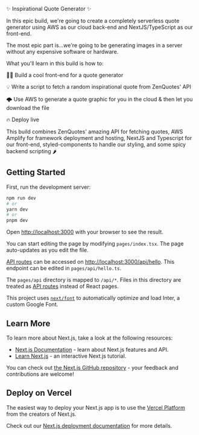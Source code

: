 ✨ Inspirational Quote Generator ✨

In this epic build, we're going to create a completely serverless quote generator using AWS as our cloud back-end and NextJS/TypeScript as our front-end.

The most epic part is...we're going to be generating images in a server without any expensive software or hardware.

What you'll learn in this build is how to:

👨‍💻 Build a cool front-end for a quote generator

💡 Write a script to fetch a random inspirational quote from ZenQuotes' API

🌩 Use AWS to generate a quote graphic for you in the cloud & then let you download the file

🔥 Deploy live

This build combines ZenQuotes' amazing API for fetching quotes, AWS Amplify for framework deployment and hosting, NextJS and Typescript for our front-end, styled-components to handle our styling, and some spicy backend scripting 🌶

## Getting Started

First, run the development server:

```bash
npm run dev
# or
yarn dev
# or
pnpm dev
```

Open [http://localhost:3000](http://localhost:3000) with your browser to see the result.

You can start editing the page by modifying `pages/index.tsx`. The page auto-updates as you edit the file.

[API routes](https://nextjs.org/docs/api-routes/introduction) can be accessed on [http://localhost:3000/api/hello](http://localhost:3000/api/hello). This endpoint can be edited in `pages/api/hello.ts`.

The `pages/api` directory is mapped to `/api/*`. Files in this directory are treated as [API routes](https://nextjs.org/docs/api-routes/introduction) instead of React pages.

This project uses [`next/font`](https://nextjs.org/docs/basic-features/font-optimization) to automatically optimize and load Inter, a custom Google Font.

## Learn More

To learn more about Next.js, take a look at the following resources:

- [Next.js Documentation](https://nextjs.org/docs) - learn about Next.js features and API.
- [Learn Next.js](https://nextjs.org/learn) - an interactive Next.js tutorial.

You can check out [the Next.js GitHub repository](https://github.com/vercel/next.js/) - your feedback and contributions are welcome!

## Deploy on Vercel

The easiest way to deploy your Next.js app is to use the [Vercel Platform](https://vercel.com/new?utm_medium=default-template&filter=next.js&utm_source=create-next-app&utm_campaign=create-next-app-readme) from the creators of Next.js.

Check out our [Next.js deployment documentation](https://nextjs.org/docs/deployment) for more details.
